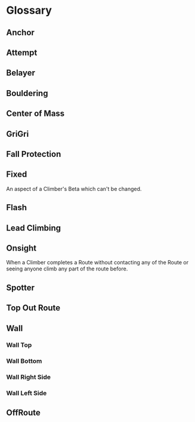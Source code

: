# Glossary

## Anchor

## Attempt

## Belayer

## Bouldering

## Center of Mass

## GriGri

## Fall Protection

## Fixed

An aspect of a Climber's Beta which can't be changed.

## Flash

## Lead Climbing

## Onsight

When a Climber completes a Route without contacting any of the Route or seeing anyone climb any part of the route before.

## Spotter

## Top Out Route 

## Wall

### Wall Top

### Wall Bottom

### Wall Right Side

### Wall Left Side

## OffRoute

